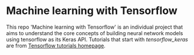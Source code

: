 # Machine learning with Tensorflow

This repo 'Machine learning with Tensorflow' is an individual project that aims to understand the core concepts of building neural network models using tensorflow as its Keras API. Tutorials that start with *tensorflow_keras* are from [Tensorflow tutorials homepage](https://www.tensorflow.org/tutorials).
